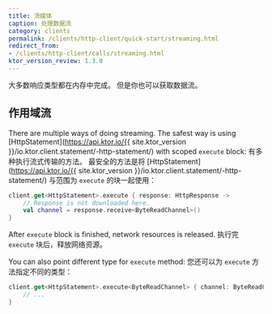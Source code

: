 ```yaml
---
title: 流媒体
caption: 处理数据流
category: clients
permalink: /clients/http-client/quick-start/streaming.html
redirect_from:
- /clients/http-client/calls/streaming.html
ktor_version_review: 1.3.0
---
```



大多数响应类型都在内存中完成。 但是你也可以获取数据流。

## 作用域流

There are multiple ways of doing streaming. The safest way is using [HttpStatement](https://api.ktor.io/{{ site.ktor_version }}/io.ktor.client.statement/-http-statement/) with scoped `execute` block:
有多种执行流式传输的方法。 最安全的方法是将 [HttpStatement](https://api.ktor.io/{{ site.ktor_version }}/io.ktor.client.statement/-http-statement/) 与范围为 `execute` 的块一起使用：

```kotlin
client.get<HttpStatement>.execute { response: HttpResponse ->
    // Response is not downloaded here.
    val channel = response.receive<ByteReadChannel>()
}
```

After `execute` block is finished, network resources is released.
执行完 `execute` 块后，释放网络资源。

You can also point different type for `execute` method:
您还可以为 `execute` 方法指定不同的类型：

```kotlin
client.get<HttpStatement>.execute<ByteReadChannel> { channel: ByteReadChannel ->
    // ...
}
```
